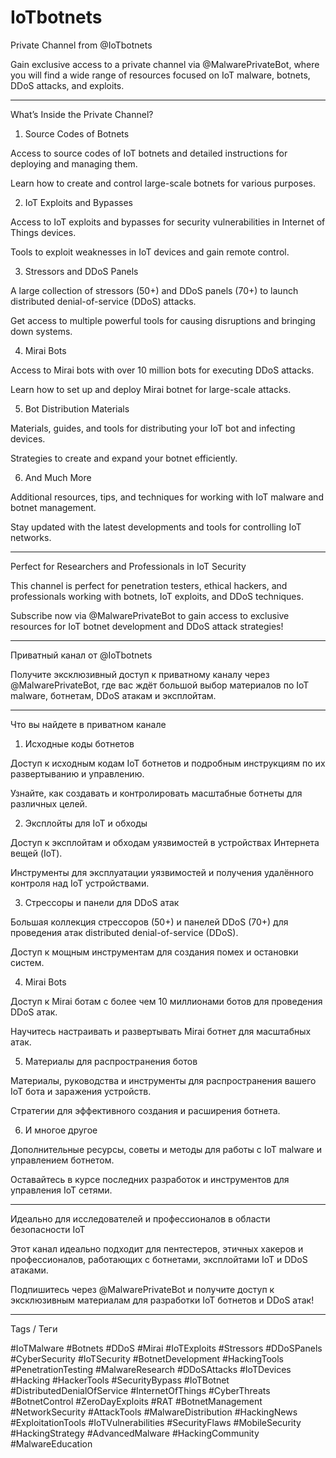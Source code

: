 # IoTbotnets
Private Channel from @IoTbotnets

Gain exclusive access to a private channel via @MalwarePrivateBot, where you will find a wide range of resources focused on IoT malware, botnets, DDoS attacks, and exploits.


---

What’s Inside the Private Channel?

1. Source Codes of Botnets

Access to source codes of IoT botnets and detailed instructions for deploying and managing them.

Learn how to create and control large-scale botnets for various purposes.


2. IoT Exploits and Bypasses

Access to IoT exploits and bypasses for security vulnerabilities in Internet of Things devices.

Tools to exploit weaknesses in IoT devices and gain remote control.


3. Stressors and DDoS Panels

A large collection of stressors (50+) and DDoS panels (70+) to launch distributed denial-of-service (DDoS) attacks.

Get access to multiple powerful tools for causing disruptions and bringing down systems.


4. Mirai Bots

Access to Mirai bots with over 10 million bots for executing DDoS attacks.

Learn how to set up and deploy Mirai botnet for large-scale attacks.


5. Bot Distribution Materials

Materials, guides, and tools for distributing your IoT bot and infecting devices.

Strategies to create and expand your botnet efficiently.


6. And Much More

Additional resources, tips, and techniques for working with IoT malware and botnet management.

Stay updated with the latest developments and tools for controlling IoT networks.



---

Perfect for Researchers and Professionals in IoT Security

This channel is perfect for penetration testers, ethical hackers, and professionals working with botnets, IoT exploits, and DDoS techniques.

Subscribe now via @MalwarePrivateBot to gain access to exclusive resources for IoT botnet development and DDoS attack strategies!


---

Приватный канал от @IoTbotnets

Получите эксклюзивный доступ к приватному каналу через @MalwarePrivateBot, где вас ждёт большой выбор материалов по IoT malware, ботнетам, DDoS атакам и эксплойтам.


---

Что вы найдете в приватном канале

1. Исходные коды ботнетов

Доступ к исходным кодам IoT ботнетов и подробным инструкциям по их развертыванию и управлению.

Узнайте, как создавать и контролировать масштабные ботнеты для различных целей.


2. Эксплойты для IoT и обходы

Доступ к эксплойтам и обходам уязвимостей в устройствах Интернета вещей (IoT).

Инструменты для эксплуатации уязвимостей и получения удалённого контроля над IoT устройствами.


3. Стрессоры и панели для DDoS атак

Большая коллекция стрессоров (50+) и панелей DDoS (70+) для проведения атак distributed denial-of-service (DDoS).

Доступ к мощным инструментам для создания помех и остановки систем.


4. Mirai Bots

Доступ к Mirai ботам с более чем 10 миллионами ботов для проведения DDoS атак.

Научитесь настраивать и развертывать Mirai ботнет для масштабных атак.


5. Материалы для распространения ботов

Материалы, руководства и инструменты для распространения вашего IoT бота и заражения устройств.

Стратегии для эффективного создания и расширения ботнета.


6. И многое другое

Дополнительные ресурсы, советы и методы для работы с IoT malware и управлением ботнетом.

Оставайтесь в курсе последних разработок и инструментов для управления IoT сетями.



---

Идеально для исследователей и профессионалов в области безопасности IoT

Этот канал идеально подходит для пентестеров, этичных хакеров и профессионалов, работающих с ботнетами, эксплойтами IoT и DDoS атаками.

Подпишитесь через @MalwarePrivateBot и получите доступ к эксклюзивным материалам для разработки IoT ботнетов и DDoS атак!


---

Tags / Теги

#IoTMalware #Botnets #DDoS #Mirai #IoTExploits #Stressors #DDoSPanels #CyberSecurity #IoTSecurity #BotnetDevelopment #HackingTools #PenetrationTesting #MalwareResearch #DDoSAttacks #IoTDevices #Hacking #HackerTools #SecurityBypass #IoTBotnet #DistributedDenialOfService #InternetOfThings #CyberThreats #BotnetControl #ZeroDayExploits #RAT #BotnetManagement #NetworkSecurity #AttackTools #MalwareDistribution #HackingNews #ExploitationTools #IoTVulnerabilities #SecurityFlaws #MobileSecurity #HackingStrategy #AdvancedMalware #HackingCommunity #MalwareEducation

